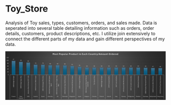 # Toy_Store
Analysis of Toy sales, types, customers, orders, and sales made. Data is seperated into several table detailing information such as orders, order details, customers, product descriptions, etc. I utilize join extensively to connect the different parts of my data and gain different perspectives of my data.

![alt text](Popular_Product_Country.jpg)